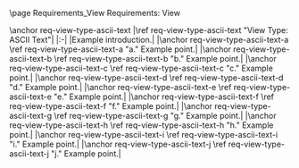 \page Requirements_View Requirements: View

\anchor req-view-type-ascii-text
|\ref req-view-type-ascii-text "View Type: ASCII Text"|
|:-|
|Example introduction.|
|\anchor req-view-type-ascii-text-a \ref req-view-type-ascii-text-a "a." Example point.|
|\anchor req-view-type-ascii-text-b \ref req-view-type-ascii-text-b "b." Example point.|
|\anchor req-view-type-ascii-text-c \ref req-view-type-ascii-text-c "c." Example point.|
|\anchor req-view-type-ascii-text-d \ref req-view-type-ascii-text-d "d." Example point.|
|\anchor req-view-type-ascii-text-e \ref req-view-type-ascii-text-e "e." Example point.|
|\anchor req-view-type-ascii-text-f \ref req-view-type-ascii-text-f "f." Example point.|
|\anchor req-view-type-ascii-text-g \ref req-view-type-ascii-text-g "g." Example point.|
|\anchor req-view-type-ascii-text-h \ref req-view-type-ascii-text-h "h." Example point.|
|\anchor req-view-type-ascii-text-i \ref req-view-type-ascii-text-i "i." Example point.|
|\anchor req-view-type-ascii-text-j \ref req-view-type-ascii-text-j "j." Example point.|
